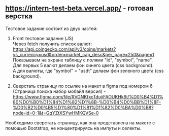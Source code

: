 ## https://intern-test-beta.vercel.app/ - готовая верстка
Тестовое задание состоит из двух частей:  
1)	Front тестовое задание (JS)  
 Через fetch получить список валют:  
https://api.coingecko.com/api/v3/coins/markets?vs_currency=usd&order=market_cap_desc&per_page=250&page=1  
Показываем на экране таблицу с полями "id", "symbol", "name".  
Для первых 5 валют делаем фон синего цвета (css background).  
А для валюты, где "symbol" = "usdt" делаем фон зеленого цвета (css background).  

2)	Сверстать страницу по ссылке на макет в figma под номером 6 (Страница поиска набор мобайл версия)  - https://www.figma.com/file/RVGNKfxcTdujiFAOUKHk9i/%D0%B4%D1%80%D0%B0%D1%84%D1%82%D1%8B-%D0%B4%D0%BB%D1%8F-%D0%B2%D0%B5%D1%80%D1%81%D1%82%D0%BA%D0%B8?node-id=0-1&t=GqYZtXSYwHMKQVSe-0  

Необходимо сверстать страницу, как она представлена на макете с помощью Bootstrap, не концентрируясь на импуты и селекты.  
